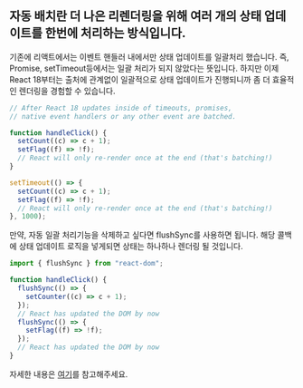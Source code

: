 ## 자동 배치란 더 나은 리렌더링을 위해 여러 개의 상태 업데이트를 한번에 처리하는 방식입니다.

기존에 리액트에서는 이벤트 핸들러 내에서만 상태 업데이트를 일괄처리
했습니다. 즉, Promise, setTimeout등에서는 일괄 처리가 되지 않았다는
뜻입니다. 하지만 이제 React 18부터는 출처에 관계없이 일괄적으로 상태
업데이트가 진행되니까 좀 더 효율적인 렌더링을 경험할 수 있습니다.

```js
// After React 18 updates inside of timeouts, promises,
// native event handlers or any other event are batched.

function handleClick() {
  setCount((c) => c + 1);
  setFlag((f) => !f);
  // React will only re-render once at the end (that's batching!)
}

setTimeout(() => {
  setCount((c) => c + 1);
  setFlag((f) => !f);
  // React will only re-render once at the end (that's batching!)
}, 1000);
```

만약, 자동 일괄 처리기능을 삭제하고 싶다면 flushSync를 사용하면 됩니다.
해당 콜백에 상태 업데이트 로직을 넣게되면 상태는 하나하나 렌더링 될
것입니다.

```js
import { flushSync } from "react-dom";

function handleClick() {
  flushSync(() => {
    setCounter((c) => c + 1);
  });
  // React has updated the DOM by now
  flushSync(() => {
    setFlag((f) => !f);
  });
  // React has updated the DOM by now
}
```

자세한 내용은 [여기](https://reactjs.org/blog/2022/03/08/react-18-upgrade-guide.html#automatic-batching)를 참고해주세요.
